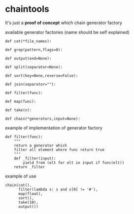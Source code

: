 # chaintools

It's just a **proof of concept**
which chain generator factory

available generator factories
(name should be self explained)

    def cat(*file_names):

    def grep(pattern,flags=0):

    def output(end=None):
    
    def split(separator=None):
    
    def sort(key=None,reverse=False):
    
    def join(separator=""):
    
    def filter(func):
    
    def map(func):
    
    def take(n):
    
    def chain(*generators,input=None):

example of  implementation of generator factory


    def filter(func):
        """
        return a generator which
        filter all element where func return true
        """
        def _filter(input):
            yield from (elt for elt in input if func(elt))
        return _filter


example of use

	chain(cat(),
          filter(lambda s: s and s[0] != '#'),
		  map(float),
		  sort(),
		  take(10),
		  output())
